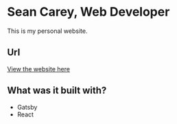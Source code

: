 # Sean Carey, Web Developer
This is my personal website.

## Url 
[View the website here](https://boring-fermat-5a5eda.netlify.app/)

## What was it built with?
- Gatsby
- React